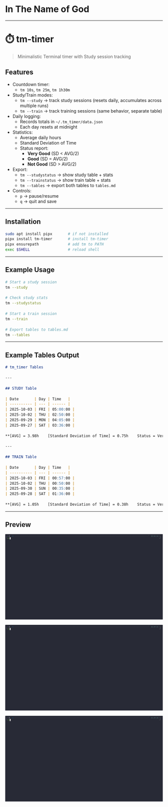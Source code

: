 # In The Name of God

---
# ⏱️ tm-timer
>Minimalistic Terminal timer with Study session tracking

## Features

- Countdown timer:
  - `tm 10s`, `tm 25m`, `tm 1h30m`
- Study/Train modes:
  - `tm --study` → track study sessions (resets daily, accumulates across multiple runs)
  - `tm --train` → track training sessions (same behavior, separate table)
- Daily logging:
  - Records totals in `~/.tm_timer/data.json`
  - Each day resets at midnight
- Statistics:
  - Average daily hours
  - Standard Deviation of Time
  - Status report:
    - **Very Good** (SD < AVG/2)  
    - **Good** (SD = AVG/2)  
    - **Not Good** (SD > AVG/2)
- Export:
  - `tm --studystatus` → show study table + stats
  - `tm --trainstatus` → show train table + stats
  - `tm --tables` → export both tables to `tables.md`
- Controls:
  - `p` → pause/resume
  - `q` → quit and save

---

## Installation

```bash
sudo apt install pipx       # if not installed
pipx install tm-timer       # install tm-timer
pipx ensurepath             # add tm to PATH
exec $SHELL                 # reload shell
````

---

## Example Usage

```bash
# Start a study session
tm --study

# Check study stats
tm --studystatus

# Start a train session
tm --train

# Export tables to tables.md
tm --tables
```

---

## Example Tables Output

```markdown
# tm_timer Tables

---

## STUDY Table

| Date       | Day | Time   |
| ---------- | --- | ------ |
| 2025-10-03 | FRI | 05:00:00 |
| 2025-10-02 | THU | 02:50:00 |
| 2025-09-29 | MON | 04:05:00 |
| 2025-09-27 | SAT | 03:36:00 |

**[AVG] = 3.98h    [Standard Deviation of Time] = 0.75h    Status = Very Good**

---

## TRAIN Table

| Date       | Day | Time   |
| ---------- | --- | ------ |
| 2025-10-03 | FRI | 00:57:00 |
| 2025-10-02 | THU | 00:50:00 |
| 2025-09-30 | SUN | 00:35:00 |
| 2025-09-28 | SAT | 01:36:00 |

**[AVG] = 1.05h    [Standard Deviation of Time] = 0.38h    Status = Very Good**
```

---

## Preview


![Timer preview](demo1.gif)

![Timer preview](demo2.gif)

![Timer preview](demo3.gif)
